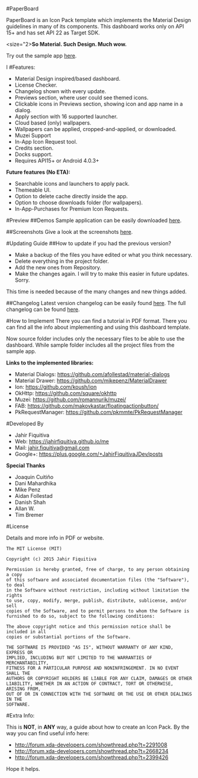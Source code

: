 #PaperBoard

PaperBoard is an Icon Pack template which implements the Material Design guidelines in many of its components.
This dashboard works only on API 15+ and has set API 22 as Target SDK.

<size="2><b>So Material. Such Design. Much wow.</b></size>


Try out the sample app [here](https://play.google.com/store/apps/details?id=jahirfiquitiva.paperboard.sample).

I
#Features:
- Material Design inspired/based dashboard.
- License Checker.
- Changelog shown with every update.
- Previews section, where user could see themed icons.
- Clickable icons in Previews section, showing icon and app name in a dialog.
- Apply section with 16 supported launcher.
- Cloud based (only) wallpapers.
- Wallpapers can be applied, cropped-and-applied, or downloaded.
- Muzei Support
- In-App Icon Request tool.
- Credits section.
- Docks support.
- Requires API15+ or Android 4.0.3+

<b>Future features (No ETA):</b>
- Searchable icons and launchers to apply pack.
- Themeable UI.
- Option to delete cache directly inside the app.
- Option to choose downloads folder (for wallpapers).
- In-App-Purchases for Premium Icon Requests.


#Preview
##Demos
Sample application can be easily downloaded [here](https://play.google.com/store/apps/details?id=jahirfiquitiva.paperboard.sample).

##Screenshots
Give a look at the screenshots [here](https://github.com/jahirfiquitiva/PaperBoard/tree/master/screenshots).



#Updating Guide
##How to update if you had the previous version?
- Make a backup of the files you have edited or what you think necessary.
- Delete everything in the project folder.
- Add the new ones from Repository.
- Make the changes again.
I will try to make this easier in future updates. Sorry.

This time is needed because of the many changes and new things added.


##Changelog
Latest version changelog can be easily found [here](https://github.com/jahirfiquitiva/PaperBoard/releases/latest).
The full changelog can be found [here](https://github.com/jahirfiquitiva/PaperBoard/releases).


#How to Implement
There you can find a tutorial in PDF format.
There you can find all the info about implementing and using this dashboard template.

Now source folder includes only the necessary files to be able to use the dashboard.
While sample folder includes all the project files from the sample app.

      
<b>Links to the implemented libraries:</b>
* Material Dialogs: https://github.com/afollestad/material-dialogs
* Material Drawer: https://github.com/mikepenz/MaterialDrawer
* Ion: https://github.com/koush/ion
* OkHttp: https://github.com/square/okhttp
* Muzei: https://github.com/romannurik/muzei/
* FAB: https://github.com/makovkastar/floatingactionbutton/
* PkRequestManager: https://github.com/pkmmte/PkRequestManager
    
    
#Developed By

* Jahir Fiquitiva
* Web: https://jahirfiquitiva.github.io/me 
* Mail: jahir.fiquitiva@gmail.com
* Google+: https://plus.google.com/+JahirFiquitivaJDev/posts
    
<b>Special Thanks</b>
- Joaquin Cuitiño
- Dani Mahardhika
- Mike Penz
- Aidan Follestad
- Danish Shah
- Allan W.
- Tim Bremer
    
#License

Details and more info in PDF or website.

	The MIT License (MIT)

	Copyright (c) 2015 Jahir Fiquitiva

	Permission is hereby granted, free of charge, to any person obtaining a copy
	of this software and associated documentation files (the "Software"), to deal
	in the Software without restriction, including without limitation the rights
	to use, copy, modify, merge, publish, distribute, sublicense, and/or sell
	copies of the Software, and to permit persons to whom the Software is
	furnished to do so, subject to the following conditions:

	The above copyright notice and this permission notice shall be included in all
	copies or substantial portions of the Software.

	THE SOFTWARE IS PROVIDED "AS IS", WITHOUT WARRANTY OF ANY KIND, EXPRESS OR
	IMPLIED, INCLUDING BUT NOT LIMITED TO THE WARRANTIES OF MERCHANTABILITY,
	FITNESS FOR A PARTICULAR PURPOSE AND NONINFRINGEMENT. IN NO EVENT SHALL THE
	AUTHORS OR COPYRIGHT HOLDERS BE LIABLE FOR ANY CLAIM, DAMAGES OR OTHER
	LIABILITY, WHETHER IN AN ACTION OF CONTRACT, TORT OR OTHERWISE, ARISING FROM,
	OUT OF OR IN CONNECTION WITH THE SOFTWARE OR THE USE OR OTHER DEALINGS IN THE
	SOFTWARE.


#Extra Info:

This is <b>NOT</b>, in <b>ANY</b> way, a guide about how to create an Icon Pack.
By the way you can find useful info here:
- http://forum.xda-developers.com/showthread.php?t=2291008
- http://forum.xda-developers.com/showthread.php?t=2668234
- http://forum.xda-developers.com/showthread.php?t=2399426

Hope it helps.
